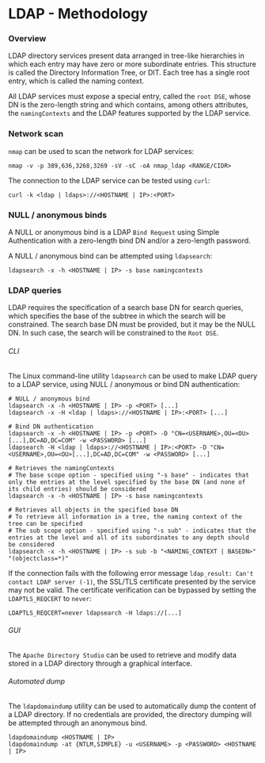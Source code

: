 # LDAP - Methodology

### Overview

LDAP directory services present data arranged in tree-like hierarchies in which
each entry may have zero or more subordinate entries. This structure is called
the Directory Information Tree, or DIT. Each tree has a single root entry,
which is called the naming context.

All LDAP services must expose a special entry, called the `root DSE`, whose DN
is the zero-length string and which contains, among others attributes, the
`namingContexts` and the LDAP features supported by the LDAP service.


### Network scan

`nmap` can be used to scan the network for LDAP services:

```
nmap -v -p 389,636,3268,3269 -sV -sC -oA nmap_ldap <RANGE/CIDR>
```

The connection to the LDAP service can be tested using `curl`:

```
curl -k <ldap | ldaps>://<HOSTNAME | IP>:<PORT>
```

### NULL / anonymous binds

A NULL or anonymous bind is a LDAP `Bind Request` using Simple Authentication
with a zero-length bind DN and/or a zero-length password.

A NULL / anonymous bind can be attempted using `ldapsearch`:

```
ldapsearch -x -h <HOSTNAME | IP> -s base namingcontexts
```

### LDAP queries

LDAP requires the specification of a search base DN for search queries, which
specifies the base of the subtree in which the search will be constrained. The
search base DN must be provided, but it may be the NULL DN. In such case, the
search will be constrained to the `Root DSE`.    

###### CLI

The Linux command-line utility `ldapsearch` can be used to make LDAP query to a
LDAP service, using NULL / anonymous or bind DN authentication:

```
# NULL / anonymous bind
ldapsearch -x -h <HOSTNAME | IP> -p <PORT> [...]
ldapsearch -x -H <ldap | ldaps>://<HOSTNAME | IP>:<PORT> [...]

# Bind DN authentication
ldapsearch -x -h <HOSTNAME | IP> -p <PORT> -D "CN=<USERNAME>,OU=<OU>[...],DC=AD,DC=COM" -w <PASSWORD> [...]
ldapsearch -H <ldap | ldaps>://<HOSTNAME | IP>:<PORT> -D "CN=<USERNAME>,OU=<OU>[...],DC=AD,DC=COM" -w <PASSWORD> [...]

# Retrieves the namingContexts
# The base scope option - specified using "-s base" - indicates that only the entries at the level specified by the base DN (and none of its child entries) should be considered   
ldapsearch -x -h <HOSTNAME | IP> -s base namingcontexts

# Retrieves all objects in the specified base DN
# To retrieve all information in a tree, the naming context of the tree can be specified
# The sub scope option - specified using "-s sub" - indicates that the entries at the level and all of its subordinates to any depth should be considered
ldapsearch -x -h <HOSTNAME | IP> -s sub -b "<NAMING_CONTEXT | BASEDN>" "(objectclass=*)"
```

If the connection fails with the following error message `ldap_result: Can't
contact LDAP server (-1)`, the SSL/TLS certificate presented by the service may
not be valid. The certificate verification can be bypassed by setting the
`LDAPTLS_REQCERT` to `never`:

```
LDAPTLS_REQCERT=never ldapsearch -H ldaps://[...]
```

###### GUI

The `Apache Directory Studio` can be used to retrieve and modify data stored in
a LDAP directory through a graphical interface.

###### Automated dump

The `ldapdomaindump` utility can be used to automatically dump the content of
a LDAP directory. If no credentials are provided, the directory dumping will
be attempted through an anonymous bind.

```
ldapdomaindump <HOSTNAME | IP>
ldapdomaindump -at {NTLM,SIMPLE} -u <USERNAME> -p <PASSWORD> <HOSTNAME | IP>
```
